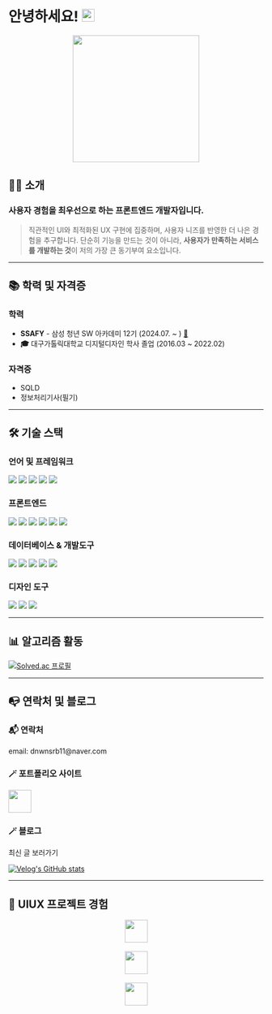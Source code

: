 # 안녕하세요! <img src="https://media.giphy.com/media/hvRJCLFzcasrR4ia7z/giphy.gif" width="25" />

<div align="center">
  <img src="https://media0.giphy.com/media/v1.Y2lkPTc5MGI3NjExdWxtaHlkNW5rdG93N2xyZzFiZ3UzN2pwOG9lb3B3eXMyeXBrMm1jdiZlcD12MV9pbnRlcm5hbF9naWZfYnlfaWQmY3Q9Zw/p4NLw3I4U0idi/giphy.gif" style="height: 250px;" />
</div>

## 🧑‍💻 소개

### **사용자 경험을 최우선으로 하는 프론트엔드 개발자입니다.**

> 직관적인 UI와 최적화된 UX 구현에 집중하며, 사용자 니즈를 반영한 더 나은 경험을 추구합니다.
> 단순히 기능을 만드는 것이 아니라, **사용자가 만족하는 서비스를 개발하는 것**이 저의 가장 큰 동기부여 요소입니다.


---

## 📚 학력 및 자격증

### 학력
- **SSAFY** - 삼성 청년 SW 아카데미 12기 (2024.07. ~ ) [🔗](https://www.ssafy.com/ksp/jsp/swp/swpMain.jsp)
- **🎓** 대구가톨릭대학교 디지털디자인 학사 졸업 (2016.03 ~ 2022.02)

### 자격증
- SQLD
- 정보처리기사(필기)

---

## 🛠️ 기술 스택

### 언어 및 프레임워크
<div>
  <img src="https://img.shields.io/badge/JavaScript-F7DF1E?style=flat-square&logo=JavaScript&logoColor=black"/>
  <img src="https://img.shields.io/badge/TypeScript-3178C6?style=flat-square&logo=TypeScript&logoColor=white"/>
  <img src="https://img.shields.io/badge/Python-3776AB?style=flat-square&logo=Python&logoColor=white"/>
  <img src="https://img.shields.io/badge/HTML-E34F26?style=flat-square&logo=HTML5&logoColor=white"/>
  <img src="https://img.shields.io/badge/CSS3-F68212?style=flat-square&logo=CSS3&logoColor=white"/>
</div>

### 프론트엔드
<div>
  <img src="https://img.shields.io/badge/React-61DAFB?style=flat-square&logo=React&logoColor=black"/>
  <img src="https://img.shields.io/badge/Next.js-000000?style=flat-square&logo=Next.js&logoColor=white"/>
  <img src="https://img.shields.io/badge/Zustand-000000?style=flat-square&logo=React&logoColor=white"/>
  <img src="https://img.shields.io/badge/Tailwind_CSS-06B6D4?style=flat-square&logo=TailwindCSS&logoColor=white"/>
  <img src="https://img.shields.io/badge/styled--components-DB7093?style=flat-square&logo=styled-components&logoColor=white"/>
  <img src="https://img.shields.io/badge/Vite-646CFF?style=flat-square&logo=Vite&logoColor=white"/>
</div>

### 데이터베이스 & 개발도구
<div>
  <img src="https://img.shields.io/badge/MySQL-4479A1?style=flat-square&logo=MySQL&logoColor=white"/>
  <img src="https://img.shields.io/badge/Git-F05032?style=flat-square&logo=Git&logoColor=white"/>
  <img src="https://img.shields.io/badge/github-181717.svg?style=flat-square&logo=github&logoColor=white" />
  <img src="https://img.shields.io/badge/GitHub_Actions-2088FF?style=flat-square&logo=GitHub-Actions&logoColor=white"/>
  <img src="https://img.shields.io/badge/Jira-0052CC?style=flat-square&logo=Jira&logoColor=white"/>
</div>

### 디자인 도구
<div>
  <img src="https://img.shields.io/badge/Figma-F24E1E?style=flat-square&logo=Figma&logoColor=white"/>
  <img src="https://img.shields.io/badge/Adobe_XD-FF61F6?style=flat-square&logo=Adobe-XD&logoColor=white"/>
  <img src="https://img.shields.io/badge/Notion-F3F3F3.svg?style=flat-square&logo=notion&logoColor=black" />
</div>

---

## 📊 알고리즘 활동

[![Solved.ac 프로필](http://mazassumnida.wtf/api/v2/generate_badge?boj=dnwnsrb11)](https://solved.ac/profile/wlsrb22222/solved)

---

## 📭 연락처 및 블로그

### 📬 연락처
<div>
  <p>email: dnwnsrb11@naver.com</p>
</div>

### 🪄 포트폴리오 사이트
<div>
  <a href="https://wjg-my-portfolio.vercel.app/"><img src="https://wjg-my-portfolio.vercel.app/img/metaImg.png" height="45"/></a>
</div>

### 🪄 블로그
최신 글 보러가기

[![Velog's GitHub stats](https://velog-readme-stats.vercel.app/api?name=dnwnsrb11&color=dark)](https://velog.io/@dnwnsrb11)

---

## 💼 UIUX 프로젝트 경험

<div align="center">
<a href="https://iac.knu.ac.kr/"><img src="https://iac.knu.ac.kr/assets/images/cmn/hd-logo_w.svg" height="45"/></a>
<br><br>
<a href="https://www.toever.co.kr/main/index"><img src="https://encrypted-tbn0.gstatic.com/images?q=tbn:ANd9GcQ6oPz_Pdvo_rc9hCBDzDGvizyx2yrRyyKwpPPYHi3eDpRk2VCS29wWD5MGIIc9phx841Y&usqp=CAU" height="45"/></a>
<br><br>
<a href="https://www.doldol.net/"><img src="https://www.doldol.net/resources/dist/img/cmn/hd-logo.svg" height="45"/></a>
</div>
